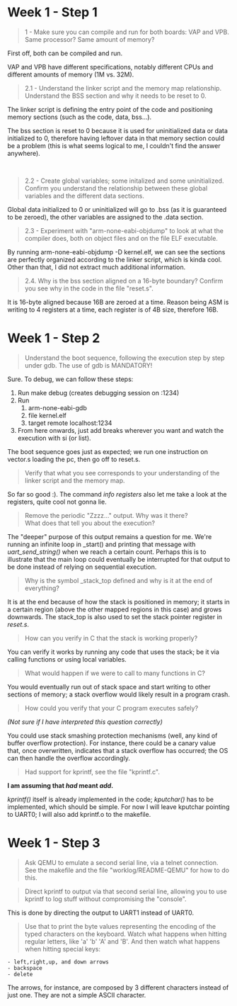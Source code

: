 # Week 1 - Step 1

> 1 - Make sure you can compile and run for both boards: VAP and VPB.
Same processor? Same amount of memory?
 
First off, both can be compiled and run. 


VAP and VPB have different specifications, notably different CPUs and different amounts of memory (1M vs. 32M).

> 2.1 - Understand the linker script and the memory map relationship. Understand the BSS section and why it needs to be reset to 0.

The linker script is defining the entry point of the code and positioning memory sections (such as the code, data, bss...). 

The bss section is reset to 0 because it is used for uninitialized data or data initialized to 0, therefore having leftover data in that memory section could be a problem (this is what seems logical to me, I couldn't find the answer anywhere).

<br>

> 2.2 - Create global variables; some initalized and some uninitialized. Confirm you understand the relationship between these global variables and the different data sections.

Global data initialized to 0 or uninitialized will go to .bss (as it is guaranteed to be zeroed), the other variables are assigned to the .data section.

> 2.3 - Experiment with "arm-none-eabi-objdump" to look at what the compiler does, both on object files and on the file ELF executable.

By running arm-none-eabi-objdump -D kernel.elf, we can see the sections are perfectly organized according to the linker script, which is kinda cool. Other than that, I did not extract much additional information.

>2.4. Why is the bss section aligned on a 16-byte boundary? Confirm you see why in the code in the file "reset.s".

It is 16-byte aligned because 16B are zeroed at a time. Reason being ASM is writing to 4 registers at a time, each register is of 4B size, therefore 16B.

# Week 1 - Step 2
> Understand the boot sequence, following the execution step by step under gdb. The use of gdb is MANDATORY!

Sure. To debug, we can follow these steps:
1. Run make debug (creates debugging session on :1234)
2. Run
    1. arm-none-eabi-gdb
    2. file kernel.elf
    3. target remote localhost:1234
3. From here onwards, just add breaks wherever you want and watch the execution with si (or list).

The boot sequence goes just as expected; we run one instruction on vector.s loading the pc, then go off to reset.s.

> Verify that what you see corresponds to your understanding of the linker script and the memory map.

So far so good :). The command *info registers* also let me take a look at the registers, quite cool not gonna lie. 

> Remove the periodic "Zzzz..." output. Why was it there?  
What does that tell you about the execution?

The "deeper" purpose of this output remains a question for me. We're running an infinite loop in _start() and printing that message with *uart_send_string()* when we reach a certain count. Perhaps this is to illustrate that the main loop could eventually be interrupted for that output to be done instead of relying on sequential execution.

> Why is the symbol _stack_top defined and why is it at the end of
everything?

It is at the end because of how the stack is positioned in memory; it starts in a certain region (above the other mapped regions in this case) and grows downwards. The stack_top is also used to set the stack pointer register in *reset.s*.

> How can you verify in C that the stack is working properly?

You can verify it works by running any code that uses the stack; be it via calling functions or using local variables.

> What would happen if we were to call to many functions in C?

You would eventually run out of stack space and start writing to other sections of memory; a stack overflow would likely result in a program crash.


> How could you verify that your C program executes safely?

*(Not sure if I have interpreted this question correctly)*

You could use stack smashing protection mechanisms (well, any kind of buffer overflow protection). For instance, there could be a canary value that, once overwritten, indicates that a stack overflow has occurred; the OS can then handle the overflow accordingly.



> Had support for kprintf, see the file "kprintf.c".

**I am assuming that *had* meant *add*.**

*kprintf()* itself is already implemented in the code; *kputchar()* has to be implemented, which should be simple. For now I will leave kputchar pointing to UART0; I will also add kprintf.o to the makefile.

# Week 1 - Step 3

> Ask QEMU to emulate a second serial line, via a telnet connection.
See the makefile and the file "worklog/README-QEMU" for how to do this.

> Direct kprintf to output via that second serial line, allowing you
to use kprintf to log stuff without compromising the "console".

This is done by directing the output to UART1 instead of UART0.

> Use that to print the byte values representing the encoding
of the typed characters on the keyboard. Watch what happens
when hitting regular letters, like 'a' 'b' 'A' and 'B'.
And then watch what happens when hitting special keys:

	- left,right,up, and down arrows
	- backspace
	- delete


The arrows, for instance, are composed by 3 different characters instead of just one. They are not a simple ASCII character.